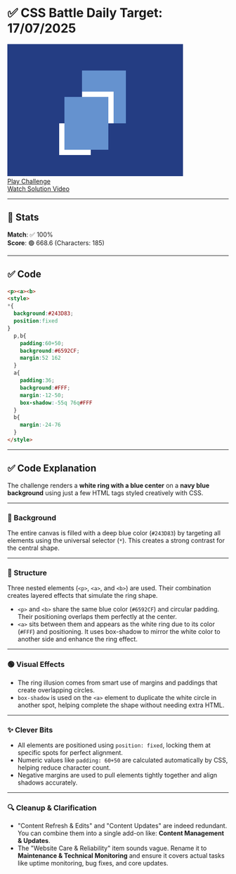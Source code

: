 # ✅ CSS Battle Daily Target: 17/07/2025

![Target](./images/17.png)  
[Play Challenge](https://cssbattle.dev/play/zm1omIB70COQnFWceuh8)  
[Watch Solution Video](https://youtube.com/shorts/B74TiL_h9EY)

---

## 🔢 Stats

**Match**: ✅ 100%  
**Score**: 🟢 668.6 (Characters: 185)

---

## ✅ Code

```html
<p><a><b>
<style>
*{
  background:#243D83;
  position:fixed
}
  p,b{
    padding:60+50;
    background:#6592CF;
    margin:52 162
  }
  a{
    padding:36;
    background:#FFF;
    margin:-12-50;
    box-shadow:-55q 76q#FFF
  }
  b{
    margin:-24-76
  }
</style>
```

---

## ✅ Code Explanation

The challenge renders a **white ring with a blue center** on a **navy blue background** using just a few HTML tags styled creatively with CSS.

---

### 🎨 Background

The entire canvas is filled with a deep blue color (`#243D83`) by targeting all elements using the universal selector (`*`). This creates a strong contrast for the central shape.

---

### 🧩 Structure

Three nested elements (`<p>`, `<a>`, and `<b>`) are used. Their combination creates layered effects that simulate the ring shape.

* `<p>` and `<b>` share the same blue color (`#6592CF`) and circular padding. Their positioning overlaps them perfectly at the center.
* `<a>` sits between them and appears as the white ring due to its color (`#FFF`) and positioning. It uses box-shadow to mirror the white color to another side and enhance the ring effect.

---

### 🟢 Visual Effects

* The ring illusion comes from smart use of margins and paddings that create overlapping circles.
* `box-shadow` is used on the `<a>` element to duplicate the white circle in another spot, helping complete the shape without needing extra HTML.

---

### ✨ Clever Bits

* All elements are positioned using `position: fixed`, locking them at specific spots for perfect alignment.
* Numeric values like `padding: 60+50` are calculated automatically by CSS, helping reduce character count.
* Negative margins are used to pull elements tightly together and align shadows accurately.

---

### 🔍 Cleanup & Clarification

* "Content Refresh & Edits" and "Content Updates" are indeed redundant. You can combine them into a single add-on like: **Content Management & Updates**.
* The "Website Care & Reliability" item sounds vague. Rename it to **Maintenance & Technical Monitoring** and ensure it covers actual tasks like uptime monitoring, bug fixes, and core updates.